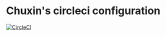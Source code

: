 # Chuxin's circleci configuration
[![CircleCI](https://circleci.com/gh/chuxin-circleci/chuxin-circleci.svg?style=svg)](https://circleci.com/gh/chuxin-circleci/chuxin-circleci)
